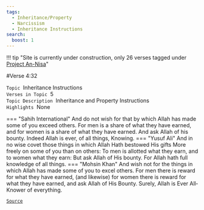 ```yaml
---
tags:
  - Inheritance/Property
  - Narcissism
  - Inheritance Instructions
search:
  boost: 1 
---
```

!!! tip "Site is currently under construction, only 26 verses tagged under [Project An-Nisa](/an-nisa)"

#Verse  4:32

`Topic`&nbsp; Inheritance Instructions   
`Verses in Topic`&nbsp; 5  
`Topic Description`&nbsp; Inheritance and Property Instructions    
`Highlights`&nbsp; None   

=== "Sahih International"
    And do not wish for that by which Allah has made some of you exceed others. For men is a share of what they have earned, and for women is a share of what they have earned. And ask Allah of his bounty. Indeed Allah is ever, of all things, Knowing.
=== "Yusuf Ali"
    And in no wise covet those things in which Allah Hath bestowed His gifts More freely on some of you than on others: To men is allotted what they earn, and to women what they earn: But ask Allah of His bounty. For Allah hath full knowledge of all things.
=== "Mohsin Khan"
    And wish not for the things in which Allah has made some of you to excel others. For men there is reward for what they have earned, (and likewise) for women there is reward for what they have earned, and ask Allah of His Bounty. Surely, Allah is Ever All­Knower of everything.

<a href="https://corpus.quran.com/translation.jsp?chapter= 4&verse=32" target="_blank">`Source`</a>

